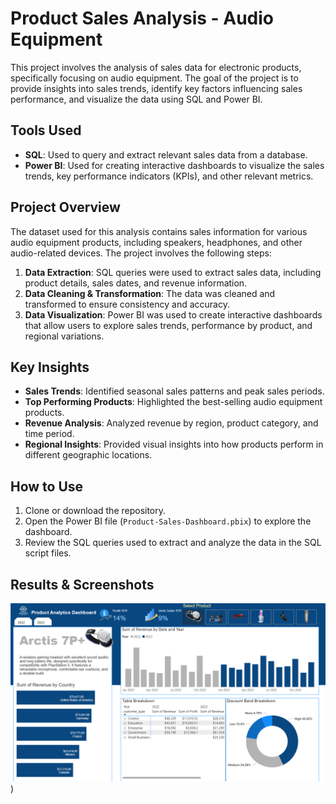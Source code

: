 # Product Sales Analysis - Audio Equipment

This project involves the analysis of sales data for electronic products, specifically focusing on audio equipment. The goal of the project is to provide insights into sales trends, identify key factors influencing sales performance, and visualize the data using SQL and Power BI.

## Tools Used
- **SQL**: Used to query and extract relevant sales data from a database.
- **Power BI**: Used for creating interactive dashboards to visualize the sales trends, key performance indicators (KPIs), and other relevant metrics.

## Project Overview
The dataset used for this analysis contains sales information for various audio equipment products, including speakers, headphones, and other audio-related devices. The project involves the following steps:

1. **Data Extraction**: SQL queries were used to extract sales data, including product details, sales dates, and revenue information.
2. **Data Cleaning & Transformation**: The data was cleaned and transformed to ensure consistency and accuracy.
3. **Data Visualization**: Power BI was used to create interactive dashboards that allow users to explore sales trends, performance by product, and regional variations.

## Key Insights
- **Sales Trends**: Identified seasonal sales patterns and peak sales periods.
- **Top Performing Products**: Highlighted the best-selling audio equipment products.
- **Revenue Analysis**: Analyzed revenue by region, product category, and time period.
- **Regional Insights**: Provided visual insights into how products perform in different geographic locations.

## How to Use
1. Clone or download the repository.
2. Open the Power BI file (`Product-Sales-Dashboard.pbix`) to explore the dashboard.
3. Review the SQL queries used to extract and analyze the data in the SQL script files.

## Results & Screenshots
![Product Sales Dashboard](https://github.com/Mahdi-Wagdi/Product-Sales-Analysis-SQL-PowerBI/blob/main/Product-Sales-Dashboard.png))
